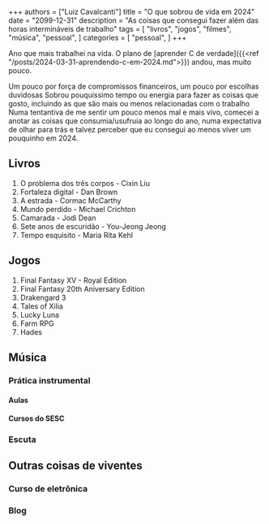 +++
authors = ["Luiz Cavalcanti"]
title = "O que sobrou de vida em 2024"
date = "2099-12-31"
description = "As coisas que consegui fazer além das horas intermináveis de trabalho"
tags = [
    "livros",
    "jogos",
    "filmes",
    "música",
    "pessoal",
]
categories = [
    "pessoal",
]
+++

Ano que mais trabalhei na vida. O plano de [aprender C de verdade]({{<ref "/posts/2024-03-31-aprendendo-c-em-2024.md">}}) andou, mas muito pouco.

Um pouco por força de compromissos financeiros, um pouco por escolhas duvidosas
Sobrou pouquíssimo tempo ou energia para fazer as coisas que gosto, incluindo as que são mais ou menos relacionadas com o trabalho
Numa tentantiva de me sentir um pouco menos mal e mais vivo, comecei a anotar as coisas que consumia/usufruia ao longo do ano, numa expectativa de olhar para trás e talvez perceber que eu consegui ao menos viver um pouquinho em 2024.

## Livros
1. O problema dos três corpos - Cixin Liu
2. Fortaleza digital - Dan Brown
3. A estrada - Cormac McCarthy
4. Mundo perdido - Michael Crichton
5. Camarada - Jodi Dean
6. Sete anos de escuridão - You-Jeong Jeong
7. Tempo esquisito - Maria Rita Kehl

## Jogos
1. Final Fantasy XV - Royal Edition
2. Final Fantasy 20th Aniversary Edition
3. Drakengard 3
4. Tales of Xilia
5. Lucky Luna
6. Farm RPG
7. Hades

## Música
### Prática instrumental
#### Aulas
#### Cursos do SESC
### Escuta
## Outras coisas de viventes
### Curso de eletrônica
### Blog
